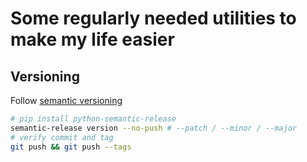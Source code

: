 # Some regularly needed utilities to make my life easier

## Versioning

Follow [semantic versioning](https://py-pkgs.org/07-releasing-versioning.html)

```sh
# pip install python-semantic-release
semantic-release version --no-push # --patch / --minor / --major
# verify commit and tag
git push && git push --tags
```

